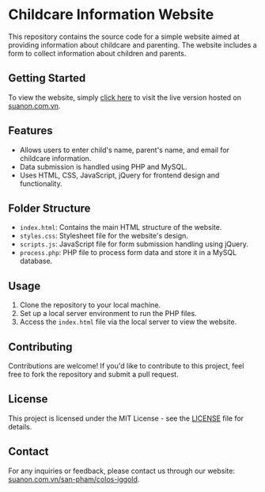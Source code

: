 
# Childcare Information Website

This repository contains the source code for a simple website aimed at providing information about childcare and parenting. The website includes a form to collect information about children and parents.

## Getting Started

To view the website, simply [click here](https://suanon.com.vn/san-pham/colos-iggold) to visit the live version hosted on [suanon.com.vn](https://suanon.com.vn/san-pham/colos-iggold).

## Features

- Allows users to enter child's name, parent's name, and email for childcare information.
- Data submission is handled using PHP and MySQL.
- Uses HTML, CSS, JavaScript, jQuery for frontend design and functionality.

## Folder Structure

- `index.html`: Contains the main HTML structure of the website.
- `styles.css`: Stylesheet file for the website's design.
- `scripts.js`: JavaScript file for form submission handling using jQuery.
- `process.php`: PHP file to process form data and store it in a MySQL database.

## Usage

1. Clone the repository to your local machine.
2. Set up a local server environment to run the PHP files.
3. Access the `index.html` file via the local server to view the website.

## Contributing

Contributions are welcome! If you'd like to contribute to this project, feel free to fork the repository and submit a pull request.

## License

This project is licensed under the MIT License - see the [LICENSE](LICENSE) file for details.

## Contact

For any inquiries or feedback, please contact us through our website: [suanon.com.vn/san-pham/colos-iggold](https://suanon.com.vn/san-pham/colos-iggold).
```
